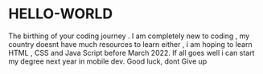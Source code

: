 # HELLO-WORLD
The birthing of your coding journey .
I am completely new to coding , my country doesnt have much resources to learn either , i am hoping to learn HTML , CSS and Java Script before March 2022. If all goes well i can start my degree next year in mobile dev.
Good luck, dont Give up
